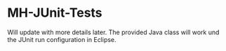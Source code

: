 # MH-JUnit-Tests

Will update with more details later. The provided Java class will work und the JUnit run configuration in Eclipse. 
